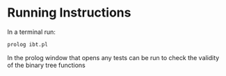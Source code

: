 # Running Instructions

In a terminal run:

```bash
prolog ibt.pl
```

In the prolog window that opens any tests can be run to check the validity of the binary tree functions
